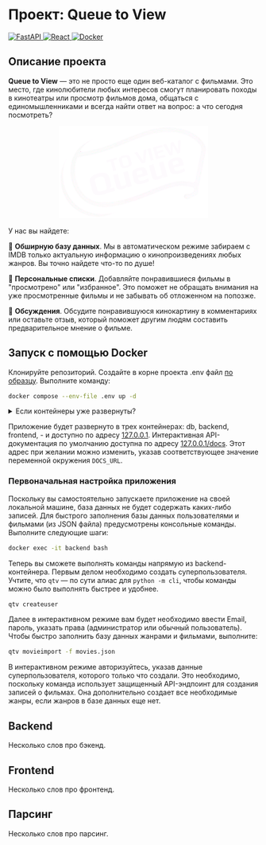 # Проект: Queue to View
<a href="https://fastapi.tiangolo.com/" target="_blank">
    <img src="https://img.shields.io/badge/fastapi-009485?style=for-the-badge&logo=fastapi&logoColor=white" alt="FastAPI">
</a>
<a href="https://react.dev/" target="_blank">
    <img src="https://img.shields.io/badge/react-087ea4?style=for-the-badge&logo=react&logoColor=white" alt="React">
</a>
<a href="https://www.docker.com/" target="_blank">
    <img src="https://img.shields.io/badge/docker-1d63ed?style=for-the-badge&logo=docker&logoColor=white" alt="Docker">
</a>

## Описание проекта
**Queue to View** — это не просто еще один веб-каталог с фильмами. Это место, где кинолюбители любых интересов смогут планировать походы в кинотеатры или просмотр фильмов дома, общаться с единомышленниками и всегда найти ответ на вопрос: а что сегодня посмотреть?

<p align="center">
    <img style="text-align:center" src="./frontend/src/assets/qtv-small.png" alt="Project Logo">
</p>

У нас вы найдете:

:movie_camera: **Обширную базу данных**. Мы в автоматическом режиме забираем с IMDB только актуальную информацию о кинопроизведениях любых жанров. Вы точно найдете что-то по душе!

:bookmark: **Персональные списки**. Добавляйте понравившиеся фильмы в "просмотрено" или "избранное". Это поможет не обращать внимания на уже просмотренные фильмы и не забывать об отложенном на попозже.

:loudspeaker: **Обсуждения**. Обсудите понравившуюся кинокартину в комментариях или оставьте отзыв, который поможет другим людям составить предварительное мнение о фильме.

## Запуск с помощью Docker
Клонируйте репозиторий. Создайте в корне проекта .env файл [по образцу](.env.example). Выполните команду:
```bash
docker compose --env-file .env up -d
```
<details>
<summary>Если контейнеры уже развернуты?</summary>

```bash
docker compose --env-file .env up --force-recreate --build -d
```
</details>

Приложение будет развернуто в трех контейнерах: db, backend, frontend, - и доступно по адресу [127.0.0.1](http://127.0.0.1/). Интерактивная API-документация по умолчанию доступна по адресу [127.0.0.1/docs](http://127.0.0.1/docs). Этот адрес при желании можно изменить, указав соответствующее значение переменной окружения ```DOCS_URL```.

### Первоначальная настройка приложения
Поскольку вы самостоятельно запускаете приложение на своей локальной машине, база данных не будет содержать каких-либо записей. Для быстрого заполнения базы данных пользователями и фильмами (из JSON файла) предусмотрены консольные команды. Выполните следующие шаги:

```bash
docker exec -it backend bash
```

Теперь вы сможете выполнять команды напрямую из backend-контейнера. Первым делом необходимо создать суперпользователя. Учтите, что ```qtv``` — по сути алиас для ```python -m cli```, чтобы команды можно было выполнять быстрее и удобнее.

```bash
qtv createuser
```

Далее в интерактивном режиме вам будет необходимо ввести Email, пароль, указать права (администратор или обычный пользователь). Чтобы быстро заполнить базу данных жанрами и фильмами, выполните:

```bash
qtv movieimport -f movies.json
```

В интерактивном режиме авторизуйтесь, указав данные суперпользователя, которого только что создали. Это необходимо, поскольку команда использует защищенный API-эндпоинт для создания записей о фильмах. Она дополнительно создает все необходимые жанры, если жанров в базе данных еще нет. 

## Backend
Несколько слов про бэкенд.

## Frontend
Несколько слов про фронтенд.

## Парсинг
Несколько слов про парсинг.
